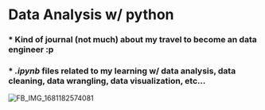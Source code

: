 # Data Analysis w/ python
### * Kind of journal (not much) about my travel to become an data engineer :p 
### * _.ipynb_ files related to my learning w/ data analysis, data cleaning, data wrangling, data visualization, etc... 

![FB_IMG_1681182574081](https://github.com/user-attachments/assets/4ac630e4-1274-4941-95a4-3c203728155b)
